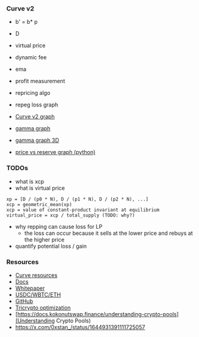 ### Curve v2

-   b' = b\* p
-   D
-   virtual price
-   dynamic fee
-   ema
-   profit measurement
-   repricing algo
-   repeg loss graph

-   [Curve v2 graph](https://www.desmos.com/calculator/ms7fqtmpxu)
-   [gamma graph](https://www.desmos.com/calculator/id0zrk0ucr)
-   [gamma graph 3D](https://www.desmos.com/3d/siehqqoi40)
-   [price vs reserve graph (python)](./notebook/amm_dy_dx.ipynb)

### TODOs

-   what is xcp
-   what is virtual price

```
xp = [D / (p0 * N), D / (p1 * N), D / (p2 * N), ...]
xcp = geometric_mean(xp)
xcp = value of constant-product invariant at equilibrium
virtual_price = xcp / total_supply (TODO: why?)

```

-   why repping can cause loss for LP
    -   the loss can occur because it sells at the lower price and rebuys at the higher price
-   quantify potential loss / gain

### Resources

-   [Curve resources](https://resources.curve.fi/)
-   [Docs](https://docs.curve.fi/)
-   [Whitepaper](https://resources.curve.fi/pdf/curve-cryptopools.pdf)
-   [USDC/WBTC/ETH](https://etherscan.io/address/0x7f86bf177dd4f3494b841a37e810a34dd56c829b)
-   [GitHub](https://github.com/curvefi/tricrypto-ng/blob/acba2ee4fc933cc74df4365e4f357fa7e1582b99/contracts/main/CurveTricryptoOptimizedWETH.vy)
-   [Tricrypto optimization](https://github.com/curvefi/tricrypto-ng/blob/extended-readme/docs/tricrypto_optimisation.pdf)
-   [https://docs.kokonutswap.finance/understanding-crypto-pools](Understanding Crypto Pools)
-   https://x.com/0xstan_/status/1644931391111725057
